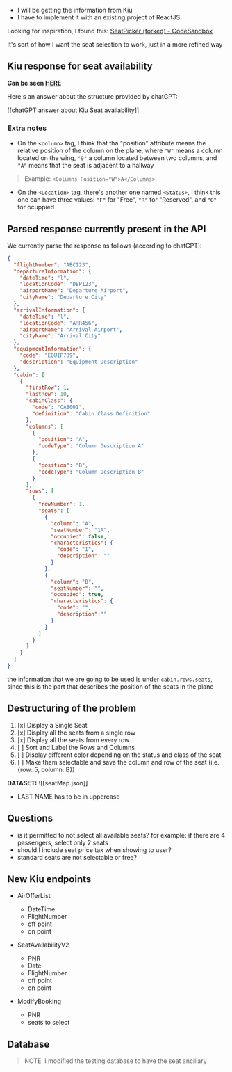 - I will be getting the information from Kiu
- I have to implement it with an existing project of ReactJS 

Looking for inspiration,  I found this: [SeatPicker (forked) - CodeSandbox](https://codesandbox.io/s/seatpicker-forked-uwp5g)

It's sort of how I want the seat selection to work, just in a more refined way

## Kiu response for seat availability

**Can be seen [HERE](https://kiuws-docs-agencies.kiusys.net/#6a7a1a71-a63a-4739-bafd-29f4406ca97e)**

Here's an answer about the structure provided by chatGPT:

[[chatGPT answer about Kiu Seat availability]]

### Extra notes

- On the `<column>` tag, I think that tha "position" attribute means the relative position of the column on the plane, where `"W"` means a column located on the wing, `"9"` a column located between two columns, and  `"A"` means that the seat is adjacent to a hallway

> Example: `<Columns Position="W">A</Columns>`

- On the `<Location>` tag, there's another one named `<Status>`, I think this one can have three values: `"F"` for "Free", `"R"` for "Reserved", and `"O"` for ocuppied

## Parsed response currently present in the API

We currently parse the response as follows (according to chatGPT): 

```json
{
  "flightNumber": "ABC123",
  "departureInformation": {
    "dateTime": "l",
    "locationCode": "DEP123",
    "airportName": "Departure Airport",
    "cityName": "Departure City"
  },
  "arrivalInformation": {
    "dateTime": "l",
    "locationCode": "ARR456",
    "airportName": "Arrival Airport",
    "cityName": "Arrival City"
  },
  "equipmentInformation": {
    "code": "EQUIP789",
    "description": "Equipment Description"
  },
  "cabin": [
    {
      "firstRow": 1,
      "lastRow": 10,
      "cabinClass": {
        "code": "CAB001",
        "definition": "Cabin Class Definition"
      },
      "columns": [
        {
          "position": "A",
          "codeType": "Column Description A"
        },
        {
          "position": "B",
          "codeType": "Column Description B"
        }
      ],
      "rows": [
        {
          "rowNumber": 1,
          "seats": [
            {
              "column": "A",
              "seatNumber": "1A",
              "occupied": false,
              "characteristics": {
                "code": "I",
                "description": ""
              }
            },
            {
              "column": "B",
              "seatNumber": "",
              "occupied": true,
              "characteristics": {
                "code": "",
                "description":""
              }
            }
          ]
        }
      ]
    }
  ]
}
```

the information that we are going to be used is under `cabin.rows.seats`, since this is the part that describes the position of the seats in the plane 

## Destructuring of the problem

1.  [x] Display a Single Seat
2.  [x] Display all the seats from a single row
3.  [x] Display all the seats from every row
4.  [ ] Sort and Label the Rows and Columns
5.  [ ] Display different color depending on the status and class of the seat
6.  [ ] Make them selectable and save the column and row of the seat (i.e. {row: 5, column: B})

**DATASET:** ![[seatMap.json]]
- LAST NAME has to be in uppercase


## Questions

- is it permitted to not select all available seats? for example: if there are 4 passengers, select only 2 seats
- should I include seat price tax when showing to user?
- standard seats are not selectable or free?


## New Kiu endpoints

- AirOfferList 
	- DateTime
	- FlightNumber
	- off point
	- on point

- SeatAvailabilityV2
	- PNR
	- Date
	- FlightNumber
	- off point
	- on point

- ModifyBooking
	- PNR
	- seats to select

## Database

> NOTE: I modified the testing database to have the seat ancillary


